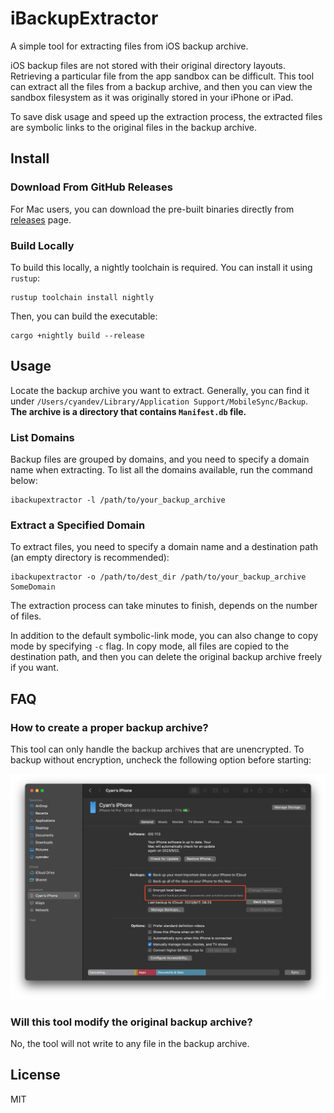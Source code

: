 # iBackupExtractor

A simple tool for extracting files from iOS backup archive.

iOS backup files are not stored with their original directory layouts. Retrieving a particular file from the app sandbox can be difficult. This tool can extract all the files from a backup archive, and then you can view the sandbox filesystem as it was originally stored in your iPhone or iPad.

To save disk usage and speed up the extraction process, the extracted files are symbolic links to the original files in the backup archive.

## Install

### Download From GitHub Releases

For Mac users, you can download the pre-built binaries directly from [releases](https://github.com/unixzii/ibackupextractor/releases) page.

### Build Locally

To build this locally, a nightly toolchain is required. You can install it using `rustup`:

```
rustup toolchain install nightly
```

Then, you can build the executable:

```
cargo +nightly build --release
```

## Usage

Locate the backup archive you want to extract. Generally, you can find it under `/Users/cyandev/Library/Application Support/MobileSync/Backup`. **The archive is a directory that contains `Manifest.db` file.**

### List Domains

Backup files are grouped by domains, and you need to specify a domain name when extracting. To list all the domains available, run the command below:

```
ibackupextractor -l /path/to/your_backup_archive
```

### Extract a Specified Domain

To extract files, you need to specify a domain name and a destination path (an empty directory is recommended):

```
ibackupextractor -o /path/to/dest_dir /path/to/your_backup_archive SomeDomain
```

The extraction process can take minutes to finish, depends on the number of files.

In addition to the default symbolic-link mode, you can also change to copy mode by specifying `-c` flag. In copy mode, all files are copied to the destination path, and then you can delete the original backup archive freely if you want.

## FAQ

### How to create a proper backup archive?

This tool can only handle the backup archives that are unencrypted. To backup without encryption, uncheck the following option before starting:

![Disable Encryption](./docs/figure-1.png)

### Will this tool modify the original backup archive?

No, the tool will not write to any file in the backup archive.

## License

MIT

